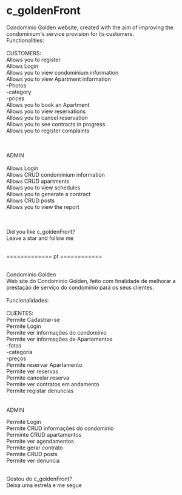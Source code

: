 # c_goldenFront
Condominio Golden website, created with the aim of improving the condominium's service provision for its customers.
<br>
Functionalities:
<br><br>
CUSTOMERS:<br>
Allows you to register<br> 
Allows Login<br> 
Allows you to view condominium information<br>
Allows you to view Apartment information<br>
-Photos<br>
-category<br>
-prices<br>
Allows you to book an Apartment<br>
Allows you to view reservations<br>
Allows you to cancel reservation<br>
Allows you to see contracts in progress<br>
Allows you to register complaints<br>
<br><br> 

ADMIN<br>
<br>
Allows Login<br>
Allows CRUD condominium information<br>
Allows CRUD apartments<br>
Allows you to view schedules<br>
Allows you to generate a contract<br>
Allows CRUD posts<br>
Allows you to view the report<br>
<br>
<br>

Did you like c_goldenFront?
<br>
Leave a star and follow me
<br>
<br>

============= pt ============ <br><br>

Condominio Golden <br>
Web site do Condominio Golden, feito com finalidade de melhorar a prestação de serviço do condominio para os seus clientes.
<br><br>
Funcionalidades:
<br><br>
CLIENTES:
<br>
Permite Cadastrar-se<br>
Permite Login<br>
Permite ver informações do condominio<br>
Permite ver informações de Apartamentos<br>
-fotos<br>
-categoria<br>
-preços<br>
Permite reservar Apartamento<br>
Permite ver reservas<br>
Permite cancelar reserva<br>
Permite ver contratos em andamento<br>
Permite registar denuncias <br>
<br><br>
ADMIN<br>

Permite Login<br>
Permite CRUD informações do condominio<br>
Perminte CRUD apartamentos<br>
Permite ver agendamentos<br>
Permite gerar contrato<br>
Permite CRUD posts<br>
Permite ver denuncia<br><br>

Gostou do c_goldenFront? <br>
Deixa uma estrela e me segue


